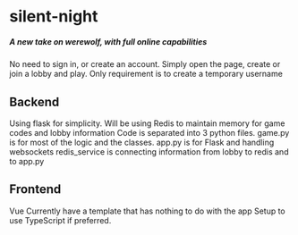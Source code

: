 # silent-night
##### A new take on werewolf, with full online capabilities
No need to sign in, or create an account. Simply open the page, create or join a lobby and play. Only requirement is to create a temporary username

## Backend
Using flask for simplicity. 
Will be using Redis to maintain memory for game codes and lobby information
Code is separated into 3 python files.
game.py is for most of the logic and the classes.
app.py is for Flask and handling websockets
redis_service is connecting information from lobby to redis and to app.py

## Frontend
Vue
Currently have a template that has nothing to do with the app
Setup to use TypeScript if preferred.

